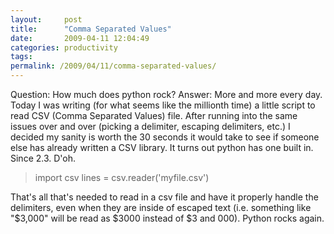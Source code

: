 ```yaml
---
layout:     post
title:      "Comma Separated Values"
date:       2009-04-11 12:04:49
categories: productivity
tags:  
permalink: /2009/04/11/comma-separated-values/
---
```

Question: How much does python rock? Answer: More and more every day. Today I was writing (for what seems like the millionth time) a little script to read CSV (Comma Separated Values) file. After running into the same issues over and over (picking a delimiter, escaping delimiters, etc.) I decided my sanity is worth the 30 seconds it would take to see if someone else has already written a CSV library. It turns out python has one built in. Since 2.3. D'oh. 

> import csv lines = csv.reader('myfile.csv')

That's all that's needed to read in a csv file and have it properly handle the delimiters, even when they are inside of escaped text (i.e. something like "$3,000" will be read as $3000 instead of $3 and 000). Python rocks again.
